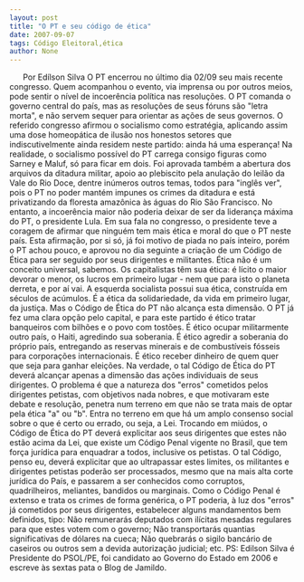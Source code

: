 ```yaml
---
layout: post
title: "O PT e seu código de ética"
date: 2007-09-07
tags: Código Eleitoral,ética
author: None
---
```


&nbsp;
&nbsp;
&nbsp;
Por Ed&iacute;lson Silva
O PT encerrou no &uacute;ltimo dia 02/09 seu mais recente congresso. Quem acompanhou o evento, via imprensa ou por outros meios, pode sentir o n&iacute;vel de incoer&ecirc;ncia pol&iacute;tica nas resolu&ccedil;&otilde;es. O PT comanda o governo central do pa&iacute;s, mas as resolu&ccedil;&otilde;es de seus f&oacute;runs s&atilde;o &quot;letra morta&quot;, e n&atilde;o servem sequer para orientar as a&ccedil;&otilde;es de seus governos.
O referido congresso afirmou o socialismo como estrat&eacute;gia, aplicando assim uma dose homeop&aacute;tica de ilus&atilde;o nos honestos setores que indiscutivelmente ainda residem neste partido: ainda h&aacute; uma esperan&ccedil;a! Na realidade, o socialismo poss&iacute;vel do PT carrega consigo figuras como Sarney e Maluf, s&oacute; para ficar em dois.
Foi aprovada tamb&eacute;m a abertura dos arquivos da ditadura militar, apoio ao plebiscito pela anula&ccedil;&atilde;o do leil&atilde;o da Vale do Rio Doce, dentre in&uacute;meros outros temas, todos para &quot;ingl&ecirc;s ver&quot;, pois o PT no poder mant&eacute;m impunes os crimes da ditadura e est&aacute; privatizando da floresta amaz&ocirc;nica &agrave;s &aacute;guas do Rio S&atilde;o Francisco.
No entanto, a incoer&ecirc;ncia maior n&atilde;o poderia deixar de ser da lideran&ccedil;a m&aacute;xima do PT, o presidente Lula. Em sua fala no congresso, o presidente teve a coragem de afirmar que ningu&eacute;m tem mais &eacute;tica e moral do que o PT neste pa&iacute;s. Esta afirma&ccedil;&atilde;o, por si s&oacute;, j&aacute; foi motivo de piada no pa&iacute;s inteiro, por&eacute;m o PT achou pouco, e aprovou no dia seguinte a cria&ccedil;&atilde;o de um C&oacute;digo de &Eacute;tica para ser seguido por seus dirigentes e militantes.
&Eacute;tica n&atilde;o &eacute; um conceito universal, sabemos. Os capitalistas t&ecirc;m sua &eacute;tica: &eacute; l&iacute;cito o maior devorar o menor, os lucros em primeiro lugar - nem que para isto o planeta derreta, e por a&iacute; vai. A esquerda socialista possui sua &eacute;tica, constru&iacute;da em s&eacute;culos de ac&uacute;mulos. &Eacute; a &eacute;tica da solidariedade, da vida em primeiro lugar, da justi&ccedil;a.
Mas o C&oacute;digo de &Eacute;tica do PT n&atilde;o alcan&ccedil;a esta dimens&atilde;o. O PT j&aacute; fez uma clara op&ccedil;&atilde;o pelo capital, e para este partido &eacute; &eacute;tico tratar banqueiros com bilh&otilde;es e o povo com tost&otilde;es. &Eacute; &eacute;tico ocupar militarmente outro pa&iacute;s, o Haiti, agredindo sua soberania. &Eacute; &eacute;tico agredir a soberania do pr&oacute;prio pa&iacute;s, entregando as reservas minerais e de combust&iacute;veis f&oacute;sseis para corpora&ccedil;&otilde;es internacionais. &Eacute; &eacute;tico receber dinheiro de quem quer que seja para ganhar elei&ccedil;&otilde;es.
Na verdade, o tal C&oacute;digo de &Eacute;tica do PT dever&aacute; alcan&ccedil;ar apenas a dimens&atilde;o das a&ccedil;&otilde;es individuais de seus dirigentes. O problema &eacute; que a natureza dos &quot;erros&quot; cometidos pelos dirigentes petistas, com objetivos nada nobres, e que motivaram este debate e resolu&ccedil;&atilde;o, penetra num terreno em que n&atilde;o se trata mais de optar pela &eacute;tica &quot;a&quot; ou &quot;b&quot;. Entra no terreno em que h&aacute; um amplo consenso social sobre o que &eacute; certo ou errado, ou seja, a Lei.
Trocando em mi&uacute;dos, o C&oacute;digo de &Eacute;tica do PT dever&aacute; explicitar aos seus dirigentes que estes n&atilde;o est&atilde;o acima da Lei, que existe um C&oacute;digo Penal vigente no Brasil, que tem for&ccedil;a jur&iacute;dica para enquadrar a todos, inclusive os petistas. O tal C&oacute;digo, penso eu, dever&aacute; explicitar que ao ultrapassar estes limites, os militantes e dirigentes petistas poder&atilde;o ser processados, mesmo que na mais alta corte jur&iacute;dica do Pa&iacute;s, e passarem a ser conhecidos como corruptos, quadrilheiros, meliantes, bandidos ou marginais.
Como o C&oacute;digo Penal &eacute; extenso e trata os crimes de forma gen&eacute;rica, o PT poderia, &agrave; luz dos &quot;erros&quot; j&aacute; cometidos por seus dirigentes, estabelecer alguns mandamentos bem definidos, tipo: N&atilde;o remunerar&aacute;s deputados com il&iacute;citas mesadas regulares para que estes votem com o governo; N&atilde;o transportar&aacute;s quantias significativas de d&oacute;lares na cueca; N&atilde;o quebrar&aacute;s o sigilo banc&aacute;rio de caseiros ou outros sem a devida autoriza&ccedil;&atilde;o judicial; etc.
PS: Edilson Silva &eacute; Presidente do PSOL/PE, foi candidato ao Governo do Estado em 2006 e escreve &agrave;s sextas pata o Blog de Jamildo. 